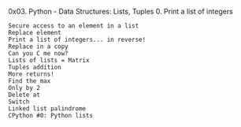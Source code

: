 0x03. Python - Data Structures: Lists, Tuples 0. Print a list of integers

    Secure access to an element in a list
    Replace element
    Print a list of integers... in reverse!
    Replace in a copy
    Can you C me now?
    Lists of lists = Matrix
    Tuples addition
    More returns!
    Find the max
    Only by 2
    Delete at
    Switch
    Linked list palindrome
    CPython #0: Python lists



